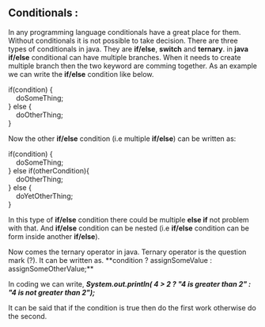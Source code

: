 ## Conditionals : 
<p>In any programming language conditionals have a great place for them.
Without conditionals it is not possible to take decision. There are three types of 
conditionals in java. They are <b>if/else</b>, <b>switch</b> and <b>ternary</b>. in <b>java</b> <b>if/else</b> conditional
can have multiple branches. When it needs to create multiple branch then the two keyword are comming together.
As an example we can write the <b>if/else</b> condition like below.
    <p> 
        if(condition) {
        <br/>
            &nbsp;&nbsp;&nbsp;&nbsp;doSomeThing;
        <br/>
        } else {
        <br/>
            &nbsp;&nbsp;&nbsp;&nbsp;doOtherThing;
        <br/>
        }
    </p>
</p> 
<p> 
    Now the other <b>if/else</b> condition (i.e multiple <b>if/else</b>) can be written as:
    <p>
    if(condition) {
    <br/>
        &nbsp;&nbsp;&nbsp;&nbsp;doSomeThing;
    <br/>
    } else if(otherCondition){
    <br/>
        &nbsp;&nbsp;&nbsp;&nbsp;doOtherThing;
    <br/>
    } else {
    <br/>
        &nbsp;&nbsp;&nbsp;&nbsp;doYetOtherThing;
    <br/>
    }
    </p>
    In this type of <b>if/else</b> condition there could be multiple <b>else if</b> not problem with that.
    And <b>if/else</b> condition can be nested (i.e <b>if/else</b> condition can be form inside another <b>if/else</b>).
</p>
Now comes the ternary operator in java. Ternary operator is the question mark (?). It can be written as.
**condition ? assignSomeValue : assignSomeOtherValue;**

In coding we can write,
**_System.out.println( 4 > 2 ? "4 is greater than 2" : "4 is not greater than 2");_**

It can be said that if the condition is true then do the first work otherwise do the second.
